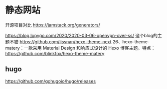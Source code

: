 # 静态网站


开源项目对比
https://jamstack.org/generators/

https://blog.lopygo.com/2020/2020-03-06-openvpn-over-ss/
这个blog的主题不错
https://github.com/iissnan/hexo-theme-next
26、hexo-theme-matery：一款采用 Material Design 和响应式设计的 Hexo 博客主题。特点：
https://github.com/blinkfox/hexo-theme-matery

## hugo

https://github.com/gohugoio/hugo/releases
